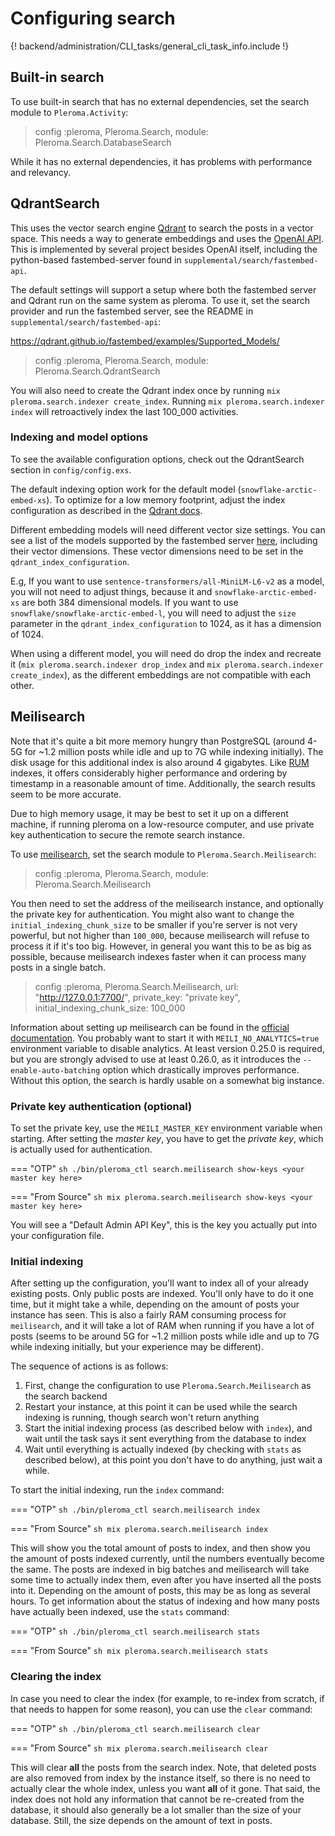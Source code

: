 # Configuring search

{! backend/administration/CLI_tasks/general_cli_task_info.include !}

## Built-in search

To use built-in search that has no external dependencies, set the search module to `Pleroma.Activity`:

> config :pleroma, Pleroma.Search, module: Pleroma.Search.DatabaseSearch

While it has no external dependencies, it has problems with performance and relevancy.

## QdrantSearch

This uses the vector search engine [Qdrant](https://qdrant.tech) to search the posts in a vector space. This needs a way to generate embeddings and uses the [OpenAI API](https://platform.openai.com/docs/guides/embeddings/what-are-embeddings). This is implemented by several project besides OpenAI itself, including the python-based fastembed-server found in `supplemental/search/fastembed-api`.

The default settings will support a setup where both the fastembed server and Qdrant run on the same system as pleroma. To use it, set the search provider and run the fastembed server, see the README in `supplemental/search/fastembed-api`:

https://qdrant.github.io/fastembed/examples/Supported_Models/

> config :pleroma, Pleroma.Search, module: Pleroma.Search.QdrantSearch

You will also need to create the Qdrant index once by running `mix pleroma.search.indexer create_index`. Running `mix pleroma.search.indexer index` will retroactively index the last 100_000 activities.

### Indexing and model options

To see the available configuration options, check out the QdrantSearch section in `config/config.exs`.

The default indexing option work for the default model (`snowflake-arctic-embed-xs`). To optimize for a low memory footprint, adjust the index configuration as described in the [Qdrant docs](https://qdrant.tech/documentation/guides/optimize/).

Different embedding models will need different vector size settings. You can see a list of the models supported by the fastembed server [here](https://qdrant.github.io/fastembed/examples/Supported_Models), including their vector dimensions. These vector dimensions need to be set in the `qdrant_index_configuration`. 

E.g, If you want to use `sentence-transformers/all-MiniLM-L6-v2` as a model, you will not need to adjust things, because it and `snowflake-arctic-embed-xs` are both 384 dimensional models. If you want to use `snowflake/snowflake-arctic-embed-l`, you will need to adjust the `size` parameter in the `qdrant_index_configuration` to 1024, as it has a dimension of 1024.

When using a different model, you will need do drop the index and recreate it (`mix pleroma.search.indexer drop_index` and `mix pleroma.search.indexer create_index`), as the different embeddings are not compatible with each other.

## Meilisearch

Note that it's quite a bit more memory hungry than PostgreSQL (around 4-5G for ~1.2 million
posts while idle and up to 7G while indexing initially). The disk usage for this additional index is also
around 4 gigabytes. Like [RUM](./cheatsheet.md#rum-indexing-for-full-text-search) indexes, it offers considerably
higher performance and ordering by timestamp in a reasonable amount of time.
Additionally, the search results seem to be more accurate.

Due to high memory usage, it may be best to set it up on a different machine, if running pleroma on a low-resource
computer, and use private key authentication to secure the remote search instance.

To use [meilisearch](https://www.meilisearch.com/), set the search module to `Pleroma.Search.Meilisearch`:

> config :pleroma, Pleroma.Search, module: Pleroma.Search.Meilisearch

You then need to set the address of the meilisearch instance, and optionally the private key for authentication. You might
also want to change the `initial_indexing_chunk_size` to be smaller if you're server is not very powerful, but not higher than `100_000`,
because meilisearch will refuse to process it if it's too big. However, in general you want this to be as big as possible, because meilisearch
indexes faster when it can process many posts in a single batch.

> config :pleroma, Pleroma.Search.Meilisearch,
>    url: "http://127.0.0.1:7700/",
>    private_key: "private key",
>    initial_indexing_chunk_size: 100_000

Information about setting up meilisearch can be found in the
[official documentation](https://docs.meilisearch.com/learn/getting_started/installation.html).
You probably want to start it with `MEILI_NO_ANALYTICS=true` environment variable to disable analytics.
At least version 0.25.0 is required, but you are strongly advised to use at least 0.26.0, as it introduces
the `--enable-auto-batching` option which drastically improves performance. Without this option, the search
is hardly usable on a somewhat big instance.

### Private key authentication (optional)

To set the private key, use the `MEILI_MASTER_KEY` environment variable when starting. After setting the _master key_,
you have to get the _private key_, which is actually used for authentication.

=== "OTP"
    ```sh
    ./bin/pleroma_ctl search.meilisearch show-keys <your master key here>
    ```

=== "From Source"
    ```sh
    mix pleroma.search.meilisearch show-keys <your master key here>
    ```

You will see a "Default Admin API Key", this is the key you actually put into your configuration file.

### Initial indexing

After setting up the configuration, you'll want to index all of your already existing posts. Only public posts are indexed.  You'll only
have to do it one time, but it might take a while, depending on the amount of posts your instance has seen. This is also a fairly RAM
consuming process for `meilisearch`, and it will take a lot of RAM when running if you have a lot of posts (seems to be around 5G for ~1.2
million posts while idle and up to 7G while indexing initially, but your experience may be different).

The sequence of actions is as follows:

1. First, change the configuration to use `Pleroma.Search.Meilisearch` as the search backend
2. Restart your instance, at this point it can be used while the search indexing is running, though search won't return anything
3. Start the initial indexing process (as described below with `index`),
   and wait until the task says it sent everything from the database to index
4. Wait until everything is actually indexed (by checking with `stats` as described below),
   at this point you don't have to do anything, just wait a while.

To start the initial indexing, run the `index` command:

=== "OTP"
    ```sh
    ./bin/pleroma_ctl search.meilisearch index
    ```

=== "From Source"
    ```sh
    mix pleroma.search.meilisearch index
    ```

This will show you the total amount of posts to index, and then show you the amount of posts indexed currently, until the numbers eventually
become the same. The posts are indexed in big batches and meilisearch will take some time to actually index them, even after you have
inserted all the posts into it. Depending on the amount of posts, this may be as long as several hours. To get information about the status
of indexing and how many posts have actually been indexed, use the `stats` command:

=== "OTP"
    ```sh
    ./bin/pleroma_ctl search.meilisearch stats
    ```

=== "From Source"
    ```sh
    mix pleroma.search.meilisearch stats
    ```

### Clearing the index

In case you need to clear the index (for example, to re-index from scratch, if that needs to happen for some reason), you can
use the `clear` command:

=== "OTP"
    ```sh
    ./bin/pleroma_ctl search.meilisearch clear
    ```

=== "From Source"
    ```sh
    mix pleroma.search.meilisearch clear
    ```

This will clear **all** the posts from the search index. Note, that deleted posts are also removed from index by the instance itself, so
there is no need to actually clear the whole index, unless you want **all** of it gone. That said, the index does not hold any information
that cannot be re-created from the database, it should also generally be a lot smaller than the size of your database. Still, the size
depends on the amount of text in posts.
